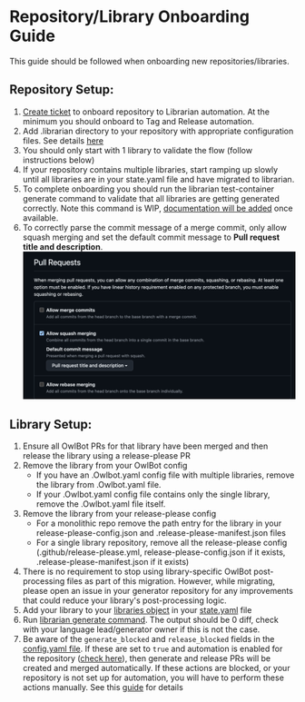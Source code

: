 # Repository/Library Onboarding Guide

This guide should be followed when onboarding new repositories/libraries.

## Repository Setup:
1) [Create ticket](https://buganizer.corp.google.com/issues/new?component=1198207&template=2190445) to onboard repository to Librarian automation.  At the minimum you
   should onboard to Tag and Release automation.
2) Add .librarian directory to your repository with appropriate configuration files. See details [here](https://github.com/googleapis/librarian/blob/main/doc/language-onboarding.md#configuration-files)
3) You should only start with 1 library to validate the flow (follow instructions below)
4) If your repository contains multiple libraries, start ramping up slowly until all libraries are in your state.yaml file and have migrated to librarian.
5) To complete onboarding you should run the librarian test-container generate command to validate that all libraries are getting generated correctly. Note this command is WIP, [documentation will be added](https://github.com/googleapis/librarian/issues/2621) once available.  
6) To correctly parse the commit message of a merge commit, only allow squash merging
and set the default commit message to **Pull request title and description**.
![Pull request settings](assets/setting-pull-requests.webp)
   
## Library Setup:
1) Ensure all OwlBot PRs for that library have been merged and then release the library using a release-please PR
2) Remove the library from your OwlBot config
    - If you have an .Owlbot.yaml config file with multiple libraries, remove the library from .Owlbot.yaml file.
    - If your .Owlbot.yaml config file contains only the single library, remove the .Owlbot.yaml file itself.
3) Remove the library from your release-please config
    - For a monolithic repo remove the path entry for the library in your release-please-config.json and .release-please-manifest.json files
    - For a single library repository, remove all the release-please config (.github/release-please.yml, release-please-config.json if it exists, .release-please-manifest.json if it exists)
4) There is no requirement to stop using library-specific OwlBot post-processing files as part of this migration. However, while migrating, please open an issue in your generator repository for any improvements that could reduce your library's post-processing logic.
5) Add your library to your [libraries object](https://github.com/googleapis/librarian/blob/main/doc/state-schema.md#libraries-object) in your [state.yaml](https://github.com/googleapis/librarian/blob/main/doc/state-schema.md#stateyaml-schema) file
6) Run [librarian generate command](https://github.com/googleapis/librarian/blob/main/doc/cli-commands.md#generate-command).  The output should be 0 diff, check with your language lead/generator owner if this is not the case.
7) Be aware of the `generate_blocked` and `release_blocked` fields in the [config.yaml file](https://github.com/googleapis/librarian/blob/main/doc/config-schema.md#libraries-object). If these are set to `true` and automation is enabled for the repository ([check here](https://github.com/googleapis/librarian/blob/main/internal/automation/prod/repositories.yaml)), then generate and release PRs will be created and merged automatically. If these actions are blocked, or your repository is not set up for automation, you will have to perform these actions manually. See this [guide](https://github.com/googleapis/librarian/blob/main/doc/library-maintainer-guide.md) for details
